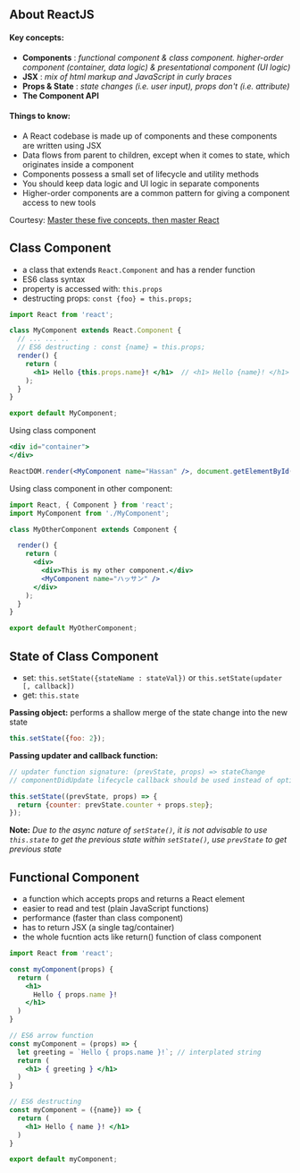 ## About ReactJS
#### Key concepts:
* **Components** : *functional component & class component. higher-order component (container, data logic) & presentational component (UI logic)*
* **JSX** : *mix of html markup and JavaScript in curly braces*
* **Props & State** : *state changes (i.e. user input), props don't (i.e. attribute)*
* **The Component API**

#### Things to know:
* A React codebase is made up of components and these components are written using JSX
* Data flows from parent to children, except when it comes to state, which originates inside a component
* Components possess a small set of lifecycle and utility methods
* You should keep data logic and UI logic in separate components
* Higher-order components are a common pattern for giving a component access to new tools

Courtesy: [Master these five concepts, then master React](https://www.freecodecamp.org/news/the-5-things-you-need-to-know-to-understand-react-a1dbd5d114a3/)

## Class Component
* a class that extends `React.Component` and has a render function
* ES6 class syntax
* property is accessed with: `this.props`
* destructing props: `const {foo} = this.props;`

```jsx
import React from 'react';

class MyComponent extends React.Component {
  // ... ... ..
  // ES6 destructing : const {name} = this.props;
  render() {
    return (
      <h1> Hello {this.props.name}! </h1>  // <h1> Hello {name}! </h1>
    );
  }
}

export default MyComponent;
```

Using class component
```jsx
<div id="container">
</div>

ReactDOM.render(<MyComponent name="Hassan" />, document.getElementById('content'));
```

Using class component in other component: 
```jsx
import React, { Component } from 'react';
import MyComponent from './MyComponent';

class MyOtherComponent extends Component {

  render() {
    return (
      <div>
        <div>This is my other component.</div>
        <MyComponent name="ハッサン" />
      </div>
    );
  }
}

export default MyOtherComponent;
```

## State of Class Component
* set: `this.setState({stateName : stateVal})` or `this.setState(updater [, callback])`
* get: `this.state`

**Passing object:** performs a shallow merge of the state change into the new state
```jsx
this.setState({foo: 2});
```

**Passing updater and callback function:** 
```jsx
// updater function signature: (prevState, props) => stateChange
// componentDidUpdate lifecycle callback should be used instead of optional callback of setState (most cases)

this.setState((prevState, props) => {
  return {counter: prevState.counter + props.step};
});
```
**Note:** *Due to the async nature of `setState()`, it is not advisable to use `this.state` to get the previous state within `setState()`, use `prevState` to get previous state*

## Functional Component
* a function which accepts props and returns a React element
* easier to read and test (plain JavaScript functions)
* performance (faster than class component)
* has to return JSX (a single tag/container)
* the whole fucntion acts like return() function of class component

```jsx
import React from 'react';

const myComponent(props) {
  return (
    <h1> 
      Hello { props.name }!
    </h1>
  )
}

// ES6 arrow function
const myComponent = (props) => {
  let greeting = `Hello { props.name }!`; // interplated string
  return (
    <h1> { greeting } </h1>
  )
}

// ES6 destructing
const myComponent = ({name}) => {
  return (
    <h1> Hello { name }! </h1>
  )
}

export default myComponent;
```
